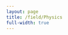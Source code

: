```yaml
---
layout: page
title: /field/Physics
full-width: true
---
```



<div style=text-align: center>
<object type=image/svg+xml data=/svgs/Physics.txt.svg> </object>
</div>
